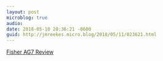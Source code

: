 ```yaml
---
layout: post
microblog: true
audio: 
date: 2018-05-10 20:36:21 -0600
guid: http://jmreekes.micro.blog/2018/05/11/023621.html
---
```

[Fisher AG7 Review](https://www.pensandplanes.com/fisher-ag7-review)

